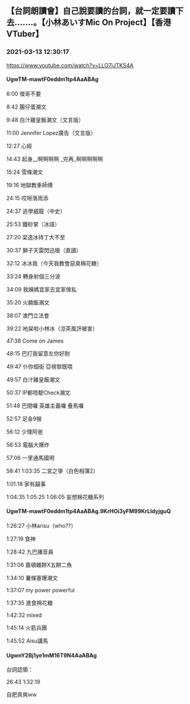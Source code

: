 ## 【台詞朗讀會】自己說要讀的台詞，就一定要讀下去.......。【小林あいすMic On Project】【香港VTuber】
### 2021-03-13 12:30:17
https://www.youtube.com/watch?v=LLO7jJTKS4A
#### UgwTM-mawtF0eddm1tp4AaABAg
6:00  傑哥不要

8:42  腸仔蛋潮文

9:48  白汁雞皇飯潮文（文言版）

11:00  Jennifer Lopez廣告（文言版）

12:27  心經

14:43  起身__啊啊啊啊 _完再_啊啊啊啊啊

15:24  雪條潮文

19:16  地獄教車師傅

24:15  哎呀落雨添

24:37  逃學威龍（中史）

25:53  鐵砂掌（冰語）

27:20  梁逸冰待丁大不至

30:37  獅子天雷閃迅槍（直讀）

32:12  冰冰我（今天我教會惡臭棉花糖）

33:24  轉身射個三分波

34:09  我姨媽宜家去宜家傢私

35:20  火腩飯潮文

38:07  澳門立法會

39:22  吔屎啦小林冰（涼茶風評被害）

47:38  Come on James

48:15  巴打我留意左你好耐

49:47  仆你個街 亞視黎既喂

49:57  白汁雞皇飯潮文

50:37  IP都唔駛Check潮文

51:48  巴閉囉 英雄主義囉 叠馬囉

52:57  足金9猴

56:12  少理阿爸

56:53  電腦大爆炸

57:06  一里通馬國明

58:41 1:03:35  二宮之爭（白色相簿2）

1:01:18  家有囍事

1:04:35 1:05:25 1:06:05  妄想棉花糖系列

#### UgwTM-mawtF0eddm1tp4AaABAg.9KrHOi3yFM99KrLldyjguQ
1:26:27  小林arisu（who??）

1:27:19  食神

1:28:42  九巴播音員

1:31:06  嘉頓雜餅X五餅二魚

1:34:10  薯條塞爆潮文

1:37:07  my power powerful

1:37:35  進食棉花糖

1:42:32  mixed

1:45:14  火箭兵團

1:45:52  Aisu講馬

#### UgwnY2Bj1ye1mM16T9N4AaABAg
台詞認領：

26:43 1:32:19 

自肥真爽ww


